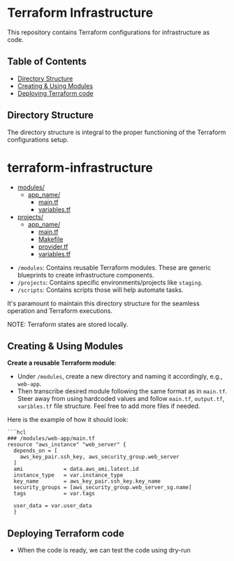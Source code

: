 # Terraform Infrastructure

This repository contains Terraform configurations for infrastructure as code.

## Table of Contents

- [Directory Structure](#directory-structure)
- [Creating & Using Modules](#creating--using-modules)
- [Deploying Terraform code](#deploying-terraform-code)


## Directory Structure

The directory structure is integral to the proper functioning of the Terraform configurations setup.

# terraform-infrastructure

* [modules/](./alasimov-terraform/modules)
  * [app_name/](./alasimov-terraform/modules/ec2)
    * [main.tf](./alasimov-terraform/ec2/main.tf)
    * [variables.tf](./alasimov-terraform/modules/ec2/variables.tf)
* [projects/](./alasimov-terraform//projects)
  * [app_name/](./alasimov-terraform/projects/ec2-app)
    * [main.tf](./alasimov-terraform/projects/ec2-app/main.tf)
    * [Makefile](./alasimov-terraform/projects/ec2-app/Makefile)
    * [provider.tf](./alasimov-terraform/projects/project-name/provider.tf)
    * [variables.tf](./alasimov-terraform/modules/ec2/variables.tf)




- `/modules`: Contains reusable Terraform modules. These are generic blueprints to create infrastructure components.
- `/projects`: Contains specific environments/projects like `staging`. 
- `/scripts`: Contains scripts those will help automate tasks. 


It's paramount to maintain this directory structure for the seamless operation and Terraform executions.

NOTE: Terraform states are stored locally.

## Creating & Using Modules
   

 **Create a reusable  Terraform module**:

   - Under `/modules`, create a new directory and naming it accordingly, e.g., `web-app`.
   - Then transcribe desired module following the same format as in `main.tf`. Steer away from using hardcoded values and follow `main.tf`, `output.tf`, `varibles.tf` file structure. Feel free to add more files if needed.
   
   Here is the example of how it should look:

    ```hcl
    ### /modules/web-app/main.tf
    resource "aws_instance" "web_server" {
      depends_on = [
        aws_key_pair.ssh_key, aws_security_group.web_server
      ]
      ami             = data.aws_ami.latest.id
      instance_type   = var.instance_type
      key_name        = aws_key_pair.ssh_key.key_name
      security_groups = [aws_security_group.web_server_sg.name]
      tags            = var.tags

      user_data = var.user_data
      }
    

## Deploying Terraform code
    
  - When the code is ready, we can test the code using dry-run